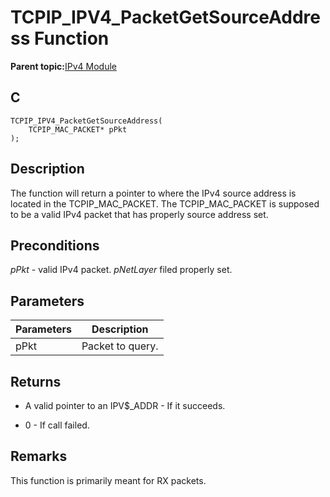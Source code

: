 # TCPIP\_IPV4\_PacketGetSourceAddress Function

**Parent topic:**[IPv4 Module](GUID-EA29E72F-4194-41F9-9F19-D8BBA00D62F2.md)

## C

```
TCPIP_IPV4_PacketGetSourceAddress(
    TCPIP_MAC_PACKET* pPkt
);
```

## Description

The function will return a pointer to where the IPv4 source address is located in the TCPIP\_MAC\_PACKET. The TCPIP\_MAC\_PACKET is supposed to be a valid IPv4 packet that has properly source address set.

## Preconditions

*pPkt* - valid IPv4 packet. *pNetLayer* filed properly set.

## Parameters

|Parameters|Description|
|----------|-----------|
|pPkt|Packet to query.|

## Returns

-   A valid pointer to an IPV$\_ADDR - If it succeeds.

-   0 - If call failed.


## Remarks

This function is primarily meant for RX packets.

